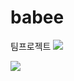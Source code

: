 # babee
팀프로젝트
<img src="https://capsule-render.vercel.app/api?type=waving&color=black&height=200&section=header&text=TeamProject&fontSize=90" />

<div text-align="center">
<img src="https://github-readme-stats.vercel.app/api/top-langs/?username=mokapome&layout=compact" /><br><br>
</div>
